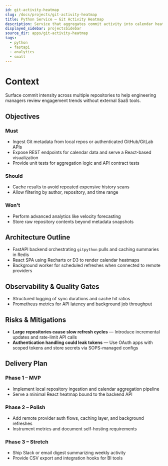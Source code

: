 ```yaml
---
id: git-activity-heatmap
slug: /docs/projects/git-activity-heatmap
title: Python Service – Git Activity Heatmap
description: Service that aggregates commit activity into calendar heatmaps.
displayed_sidebar: projectsSidebar
source_dir: apps/git-activity-heatmap
tags:
  - python
  - fastapi
  - analytics
  - small
---
```

# Context

Surface commit intensity across multiple repositories to help engineering managers review engagement trends without external SaaS tools.

## Objectives

### Must
- Ingest Git metadata from local repos or authenticated GitHub/GitLab APIs
- Expose REST endpoints for calendar data and serve a React-based visualization
- Provide unit tests for aggregation logic and API contract tests

### Should
- Cache results to avoid repeated expensive history scans
- Allow filtering by author, repository, and time range

### Won't
- Perform advanced analytics like velocity forecasting
- Store raw repository contents beyond metadata snapshots

## Architecture Outline

- FastAPI backend orchestrating `gitpython` pulls and caching summaries in Redis
- React SPA using Recharts or D3 to render calendar heatmaps
- Background worker for scheduled refreshes when connected to remote providers

## Observability & Quality Gates

- Structured logging of sync durations and cache hit ratios
- Prometheus metrics for API latency and background job throughput

## Risks & Mitigations

- **Large repositories cause slow refresh cycles** — Introduce incremental updates and rate-limit API calls
- **Authentication handling could leak tokens** — Use OAuth apps with scoped tokens and store secrets via SOPS-managed configs

## Delivery Plan

### Phase 1 – MVP
- Implement local repository ingestion and calendar aggregation pipeline
- Serve a minimal React heatmap bound to the backend API

### Phase 2 – Polish
- Add remote provider auth flows, caching layer, and background refreshes
- Instrument metrics and document self-hosting requirements

### Phase 3 – Stretch
- Ship Slack or email digest summarizing weekly activity
- Provide CSV export and integration hooks for BI tools
